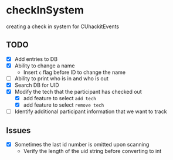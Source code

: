 # checkInSystem
creating a check in system for CUhackitEvents

## TODO
- [x] Add entries to DB
- [x] Ability to change a name
  - Insert `c` flag before ID to change the name
- [ ] Ability to print who is in and who is out
- [x] Search DB for UID
- [x] Modify the tech that the participant has checked out
  - [x] add feature to select `add tech`
  - [x] add feature to select `remove tech`
- [ ] Identify additional participant information that we want to track

## Issues
- [x] Sometimes the last id number is omitted upon scanning
  - Verify the length of the uid string before converting to int
